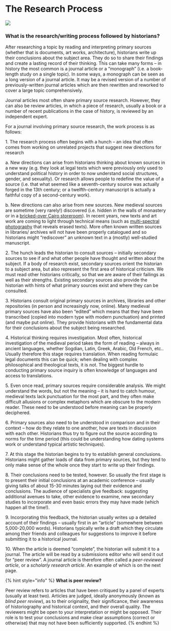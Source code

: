 # The Research Process



![](../../../../../.gitbook/assets/The%20Writing%20Process.JPG)

### What is the research/writing process followed by historians?

After researching a topic by reading and interpreting primary sources (whether that is documents, art works, architecture), historians write up their conclusions about the subject area. They do so to share their findings and create a lasting record of their thinking. This can take many forms – in history the most common is a journal article or a “monograph” (i.e. a book-length study on a single topic). In some ways, a monograph can be seen as a long version of a journal article. It may be a revised version of a number of previously-written journal articles which are then rewritten and reworked to cover a large topic comprehensively.&#x20;

Journal articles most often share primary source research. However, they can also be review articles, in which a piece of research, usually a book or a number of recent publications in the case of history, is reviewed by an independent expert.&#x20;

For a journal involving primary source research, the work process is as follows:

1\.     The research process often begins with a hunch – an idea that often comes from working on unrelated projects that suggest new directions for research

a.     New directions can arise from historians thinking about known sources in a new way (e.g. they look at legal texts which were previously only used to understand political history in order to now understand social structures, gender, and sexuality). Or research allows people to redefine the value of a source (i.e. that what seemed like a seventh-century source was actually forged in the 13th century; or a twelfth-century manuscript is actually a faithful copy of a second-century work).&#x20;

b.    New directions can also arise from new sources. New medieval sources are sometime (very rarely!) discovered (i.e. hidden in the walls of monastery or in a [bricked-over Cairo storeroom](https://cudl.lib.cam.ac.uk/collections/genizah/1)). In recent years, new texts and art work are coming to light through technical means (such as [multi-spectral photography](https://www.bbc.com/news/business-44144527) that reveals erased texts). More often known written sources in libraries/ archives will not have been properly catalogued and so historians might “rediscover” an unknown text in a (mostly) well-studied manuscript.&#x20;

2\.    The hunch leads the historian to consult sources – initially secondary sources to see if and what other people have thought and written about the subject. If a body of research exist, secondary sources orient the historian to a subject area, but also represent the first area of historical criticism. We must read other historians critically, so that we are aware of their failings as well as their strengths. Existing secondary sources also provide the historian with hints of what primary sources exist and where they can be consulted.&#x20;

3\.    Historians consult original primary sources in archives, libraries and other repositories (in person and increasingly now, online). Many medieval primary sources have also been “edited” which means that they have been transcribed (copied into modern type with modern punctuation) and printed (and maybe put online). They provide historians with the fundamental data for their conclusions about the subject being researched.&#x20;

4\.    Historical thinking requires investigation. Most often, historical investigation of the medieval period takes the form of reading – always in ancient languages, whether Sogdian, Latin, Greek, Arabic, Old French, etc.. Usually therefore this stage requires translation. When reading formulaic legal documents this can be quick; when dealing with complex philosophical and theological texts, it is not. The biggest hurdle to conducting primary source inquiry is often knowledge of languages and access to translations.&#x20;

5\.    Even once read, primary sources require considerable analysis. We might understand the words, but not the meaning – it is hard to catch humour, medieval texts lack punctuation for the most part, and they often make difficult allusions or complex metaphors which are obscure to the modern reader. These need to be understood before meaning can be properly deciphered.

6\.    Primary sources also need to be understood in comparison and in their context – how do they relate to one another, how are texts in discussion with each other. Historians thus try to figure out the source according to norms for the time period (this could be understanding how dating systems work or understand typical artistic techniques).&#x20;

7\.     At this stage the historian begins to try to establish general conclusions. Historians might gather loads of data from primary sources, but they tend to only make sense of the whole once they start to write up their findings.&#x20;

8\.    Their conclusions need to be tested, however. So usually the first stage is to present their initial conclusions at an academic conference – usually giving talks of about 15-30 minutes laying out their evidence and conclusions. The audience of specialists give feedback: suggesting additional avenues to take, other evidence to examine, new secondary studies to incorporate and even basic errors they may have made (which happen all the time!).&#x20;

9\.    Incorporating this feedback, the historian usually writes up a detailed account of their findings – usually first in an “article” (somewhere between 5,000-20,000 words). Historians typically write a draft which they circulate among their friends and colleagues for suggestions to improve it before submitting it to a historical journal.&#x20;

10\. When the article is deemed “complete”, the historian will submit it to a journal. The article will be read by a submissions editor who will send it out for “peer review”. A journal article is therefore often called a _peer-reviewed article_, or a _scholarly research article_. An example of which is on the next page.&#x20;

{% hint style="info" %}
**What is peer review?**&#x20;

Peer review refers to articles that have been critiqued by a panel of experts (usually at least two). Articles are judged, ideally anonymously (known as _blind peer review_), as to their originality, their significance, their awareness of historiography and historical context, and their overall quality. The reviewers might be open to your interpretation or might be opposed. Their role is to test your conclusions and make clear assumptions (correct or otherwise) that may not have been sufficiently supported.
{% endhint %}
